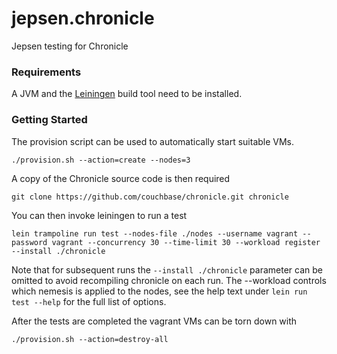 # jepsen.chronicle

Jepsen testing for Chronicle

### Requirements

A JVM and the [Leiningen](https://leiningen.org/) build tool need to be
installed.

### Getting Started

The provision script can be used to automatically start suitable VMs.
```
./provision.sh --action=create --nodes=3
```

A copy of the Chronicle source code is then required
```
git clone https://github.com/couchbase/chronicle.git chronicle
```

You can then invoke leiningen to run a test
```
lein trampoline run test --nodes-file ./nodes --username vagrant --password vagrant --concurrency 30 --time-limit 30 --workload register --install ./chronicle
```
Note that for subsequent runs the `--install ./chronicle` parameter can be omitted to avoid recompiling chronicle on each run. The --workload controls which nemesis is applied to the nodes, see the help text under `lein run test --help` for the full list of options.

After the tests are completed the vagrant VMs can be torn down with
```
./provision.sh --action=destroy-all
```